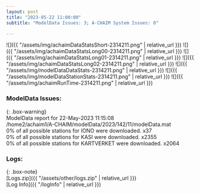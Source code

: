 ```yaml
---
layout: post
title: "2023-05-22 11:00:00"
subtitle: "ModelData Issues: 3; A-CHAIM System Issues: 0"

---
```


![]({{ "/assets/img/achaimDataStatsShort-2314211.png" | relative_url }})
![]({{ "/assets/img/achaimDataStatsLong00-2314211.png" | relative_url }})
![]({{ "/assets/img/achaimDataStatsLong01-2314211.png" | relative_url }})
![]({{ "/assets/img/achaimDataStatsLong02-2314211.png" | relative_url }})
![]({{ "/assets/img/modelDataDataStats-2314211.png" | relative_url }})
![]({{ "/assets/img/modelDataStationStats-2314211.png" | relative_url }})
![]({{ "/assets/img/achaimRunTime-2314211.png" | relative_url }})


### ModelData Issues:  
  
{: .box-warning}  
 ModelData report for 22-May-2023 11:15:08   
 /home2/achaim1/A-CHAIM/modelData/2023/142/11/modelData.mat   
 0% of all possible stations for IONO were downloaded. x37   
 0% of all possible stations for KASI were downloaded. x2355   
 0% of all possible stations for KARTVERKET were downloaded. x2064   
  


### Logs:  
  
{: .box-note}  
[Logs.zip]({{ "/assets/other/logs.zip" | relative_url }})  
[Log Info]({{ "/logInfo" | relative_url }})  
